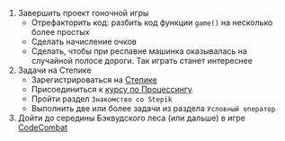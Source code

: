 1. Завершить проект гоночной игры
   * Отрефакторить код: разбить код функции `game()` на несколько более простых
   * Сделать начисление очков
   * Сделать, чтобы при респавне машинка оказывалась на случайной полосе дороги. Так играть станет интереснее
2. Задачи на Степике
   - Зарегистрироваться на [Степике](https://stepik.org)
   - Присоединиться к [курсу по Процессингу](https://stepik.org/course/4931/syllabus)
   - Пройти раздел `Знакомство со Stepik`
   - Выполнить две или более задачи из раздела `Условный оператор`
3. Дойти до середины Бэквудского леса (или дальше) в игре [CodeCombat](https://codecombat.com/)
